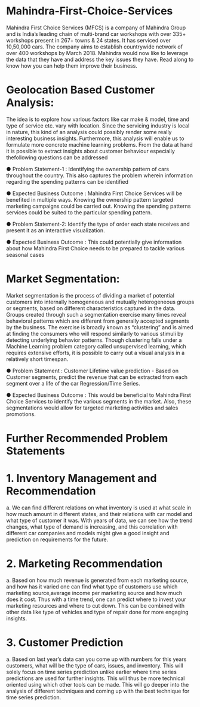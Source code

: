 # Mahindra-First-Choice-Services
Mahindra First Choice Services (MFCS) is a company of Mahindra Group and is India’s leading chain of multi-brand car workshops with over 335+ workshops present in 267+ towns &amp; 24 states. It has serviced over 10,50,000 cars. The company aims to establish countrywide network of over 400 workshops by March 2018. Mahindra would now like to leverage the data that they have and address the key issues they have. Read along to know how you can help them improve their business.

# Geolocation Based Customer Analysis:
The idea is to explore how various factors like car make & model, time and type of service etc. vary with location. Since the servicing industry is local in nature, this kind of an analysis could possibly render some really interesting business insights. Furthermore, this analysis will enable us to formulate more concrete machine learning problems.
From the data at hand it is possible to extract insights about customer behaviour especially thefollowing questions can be addressed

● Problem Statement-1 : Identifying the ownership pattern of cars throughout the country. This also captures the problem wherein information regarding the spending patterns can be identified

● Expected Business Outcome : Mahindra First Choice Services will be benefited in multiple ways. Knowing the ownership pattern targeted marketing campaigns could be carried out. Knowing the spending patterns services could be suited to the particular spending pattern.


● Problem Statement-2: Identify the type of order each state receives and present it as an interactive visualization.


● Expected Business Outcome : This could potentially give information about how Mahindra First Choice needs to be prepared to tackle various seasonal cases

# Market Segmentation:
Market segmentation is the process of dividing a market of potential customers into internally homogeneous and mutually heterogeneous groups or segments, based on different
characteristics captured in the data. Groups created through such a segmentation exercise many times reveal behavioral patterns which are different from generally accepted segments by the business. The exercise is broadly known as “clustering” and is aimed at finding the consumers who will respond similarly to various stimuli by detecting underlying behavior patterns. Though clustering falls under a Machine Learning problem category called unsupervised learning, which requires extensive efforts, it is possible to carry out a visual analysis in a relatively short timespan.


● Problem Statement : Customer Lifetime value prediction - Based on Customer segments, predict the revenue that can be extracted from each segment over a life of the car  Regression/Time Series.


● Expected Business Outcome : This would be beneficial to Mahindra First Choice Services to identify the various segments in the market. Also, these segmentations would allow for targeted marketing activities and sales promotions.

# Further Recommended Problem Statements


# 1. Inventory Management and Recommendation
a. We can find different relations on what inventory is used at what scale in how much amount in different states, and their relations with car model and what type of customer it was. With years of data, we can see how the trend changes, what type of demand is increasing, and this correlation with different car companies and models might give a good insight and prediction on requirements for the future.


# 2. Marketing Recommendation
a. Based on how much revenue is generated from each marketing source, and how has it varied one can find what type of customers use which marketing source,average income per marketing source and how much does it cost. Thus with a time trend, one can predict where to invest your marketing resources and where to cut down. This can be combined with other data like type of vehicles and type of repair done for more engaging insights.


# 3. Customer Prediction
a. Based on last year’s data can you come up with numbers for this years customers, what will be the type of cars, issues, and inventory. This will solely focus on time series prediction unlike earlier where time series predictions are used for further insights. This will thus be more technical oriented using which other tools can be made. This will go deeper into the analysis of different techniques and coming up with the best technique for time series prediction.
